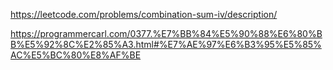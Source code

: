 https://leetcode.com/problems/combination-sum-iv/description/

https://programmercarl.com/0377.%E7%BB%84%E5%90%88%E6%80%BB%E5%92%8C%E2%85%A3.html#%E7%AE%97%E6%B3%95%E5%85%AC%E5%BC%80%E8%AF%BE


